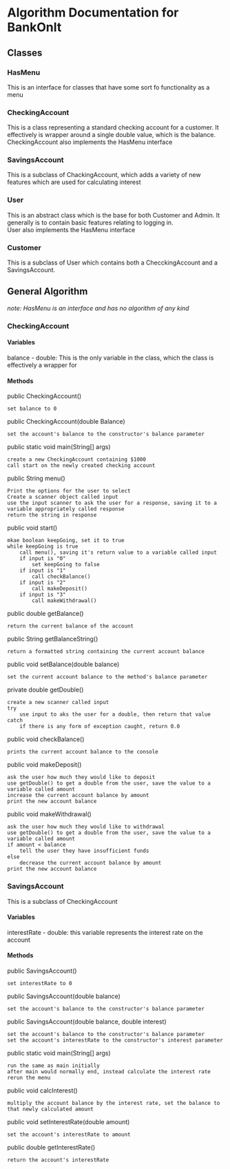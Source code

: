 # Algorithm Documentation for BankOnIt

## Classes

### HasMenu
This is an interface for classes that have some sort fo functionality as a menu  

### CheckingAccount
This is a class representing a standard checking account for a customer. It effectively is wrapper around a single double value, which is the balance.  
CheckingAccount also implements the HasMenu interface  

### SavingsAccount
This is a subclass of ChackingAccount, which adds a variety of new features which are used for calculating interest  

### User
This is an abstract class which is the base for both Customer and Admin. It generally is to contain basic features relating to logging in.  
User also implements the HasMenu interface  

### Customer
This is a subclass of User which contains both a ChecckingAccount and a SavingsAccount.

## General Algorithm

*note: HasMenu is an interface and has no algorithm of any kind*  

### CheckingAccount

#### Variables
balance - double: This is the only variable in the class, which the class is effectively a wrapper for  

#### Methods

public CheckingAccount()  
```
set balance to 0
```

public CheckingAccount(double Balance)  
```
set the account's balance to the constructor's balance parameter
```

public static void main(String[] args)  
```
create a new CheckingAccount containing $1000
call start on the newly created checking account
```

public String menu()  
```
Print the options for the user to select
Create a scanner object called input
use the input scanner to ask the user for a response, saving it to a variable appropriately called response
return the string in response
```

public void start()  
```
mkae boolean keepGoing, set it to true
while keepGoing is true
    call menu(), saving it's return value to a variable called input
    if input is "0"
        set keepGoing to false
    if input is "1"
        call checkBalance()
    if input is "2"
        call makeDeposit()
    if input is "3"
        call makeWithdrawal()
```

public double getBalance()  
```
return the current balance of the account
```

public String getBalanceString()  
```
return a formatted string containing the current account balance
```

public void setBalance(double balance)  
```
set the current account balance to the method's balance parameter
```

private double getDouble()  
```
create a new scanner called input
try
    use input to aks the user for a double, then return that value
catch
    if there is any form of exception caught, return 0.0
```

public void checkBalance()  
```
prints the current account balance to the console
```

public void makeDeposit()  
```
ask the user how much they would like to deposit
use getDouble() to get a double from the user, save the value to a variable called amount
increase the current account balance by amount
print the new account balance
```

public void makeWithdrawal()  
```
ask the user how much they would like to withdrawal
use getDouble() to get a double from the user, save the value to a variable called amount
if amount < balance
    tell the user they have insufficient funds
else
    decrease the current account balance by amount
print the new account balance
```

### SavingsAccount
This is a subclass of CheckingAccount

#### Variables
interestRate - double: this variable represents the interest rate on the account  

#### Methods

public SavingsAccount()  
```
set interestRate to 0
```

public SavingsAccount(double balance)  
```
set the account's balance to the constructor's balance parameter
```

public SavingsAccount(double balance, double interest)  
```
set the account's balance to the constructor's balance parameter
set the account's interestRate to the constructor's interest parameter
```

public static void main(String[] args)  
```
run the same as main initially
after main would normally end, instead calculate the interest rate
rerun the menu
```

public void calcInterest()  
```
multiply the account balance by the interest rate, set the balance to that newly calculated amount
```

public void setInterestRate(double amount)  
```
set the account's interestRate to amount
```

public double getInterestRate()  
```
return the account's interestRate
```
